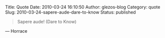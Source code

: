 Title: Quote
Date: 2010-03-24 16:10:50
Author: glezos-blog
Category: quote
Slug: 2010-03-24-sapere-aude-dare-to-know
Status: published

> Sapere aude! (Dare to Know)

&mdash; Horrace
